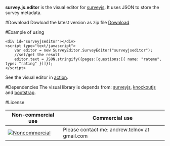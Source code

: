 **survey.js.editor** is the visual editor for [surveyjs](https://github.com/andrewtelnov/surveyjs). It uses JSON to store the survey metadata.

#Download
Dowload the latest version as zip file [Download](http://surveyjs.org/downloads/surveyjs.editor.zip)

#Example of using
```
<div id="surveyjseditor"></div>
<script type="text/javascript">
	var editor = new SurveyEditor.SurveyEditor("surveyjseditor");
	//set/get the result
	editor.text = JSON.stringify({pages:[questions:[{ name: "rateme", type: "rating" }]]});
</script>
```
See the visual editor in [action](http://surveyjs.org/builder/).

#Dependencies
 The visual library is depends from: [surveyjs](http://surveyjs.org), [knockoutjs](http://knockoutjs.com) and [bootstrap](http://getbootstrap.com).

#License

|Non-commercial use   | Commercial use   |
|------|------|
|[![Noncommercial](https://licensebuttons.net/l/by-nc/3.0/88x31.png)](http://creativecommons.org/licenses/by-nc/3.0/legalcode) | Please contact me: andrew.telnov at gmail.com  |